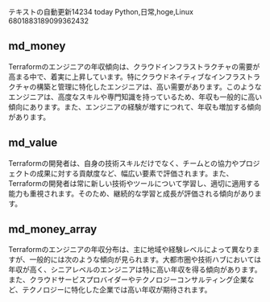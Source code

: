 テキストの自動更新14234 today
Python,日常,hoge,Linux
6801883189099362432


## md_money

Terraformのエンジニアの年収傾向は、クラウドインフラストラクチャの需要が高まる中で、着実に上昇しています。特にクラウドネイティブなインフラストラクチャの構築と管理に特化したエンジニアは、高い需要があります。このようなエンジニアは、高度なスキルや専門知識を持っているため、年収も一般的に高い傾向にあります。また、エンジニアの経験が増すにつれて、年収も増加する傾向があります。


## md_value

Terraformの開発者は、自身の技術スキルだけでなく、チームとの協力やプロジェクトの成果に対する貢献度など、幅広い要素で評価されます。また、Terraformの開発者は常に新しい技術やツールについて学習し、適切に適用する能力も重視されます。そのため、継続的な学習と成長が評価される傾向があります。


## md_money_array

Terraformのエンジニアの年収分布は、主に地域や経験レベルによって異なりますが、一般的には次のような傾向が見られます。大都市圏や技術ハブにおいては年収が高く、シニアレベルのエンジニアは特に高い年収を得る傾向があります。また、クラウドサービスプロバイダーやテクノロジーコンサルティング企業など、テクノロジーに特化した企業では高い年収が期待されます。








